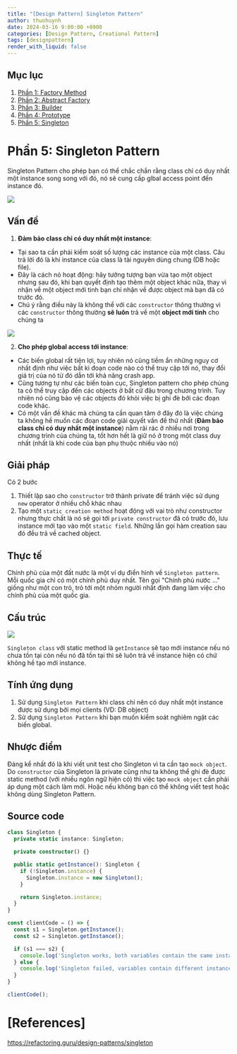 ```yaml
---
title: "[Design Pattern] Singleton Pattern"
author: thuohuynh
date: 2024-03-16 9:00:00 +0900
categories: [Design Pattern, Creational Pattern]
tags: [designpattern]
render_with_liquid: false
---
```


## Mục lục

1. [Phần 1: Factory Method](/posts/Factory-Method-Pattern)
2. [Phần 2: Abstract Factory](/posts/Abstract-Factory-Pattern)
3. [Phần 3: Builder](/posts/Builder-Pattern)
4. [Phần 4: Prototype](/posts/Prototype-Pattern)
5. [Phần 5: Singleton](/posts/Singleton-Pattern)

# Phần 5: Singleton Pattern

Singleton Pattern cho phép bạn có thể chắc chắn rằng class chỉ có duy nhất một instance song song với đó, nó sẽ cung cấp glbal access point đến instance đó.

![](https://refactoring.guru/images/patterns/content/singleton/singleton.png)

## Vấn đề

1. **Đảm bảo class chỉ có duy nhất một instance**: 
- Tại sao ta cần phải kiểm soát số lượng các instance của một class. Câu trả lời đó là khi instance của class là tài nguyên dùng chung (DB hoặc file). 
- Đây là cách nó hoạt động: hãy tưởng tượng bạn vừa tạo một object nhưng sau đó, khi bạn quyết định tạo thêm một object khác nữa, thay vì nhận về một object mới tinh bạn chỉ nhận về được object mà bạn đã có trước đó. 
- Chú ý rằng điều này là không thể với các `constructor` thông thường vì các `constructor` thông thường **sẽ luôn** trả về một **object mới tinh** cho chúng ta

![](https://refactoring.guru/images/patterns/content/singleton/singleton-comic-1-en.png)

2. **Cho phép global access tới instance**: 
- Các biến global rất tiện lợi, tuy nhiên nó cũng tiềm ẩn những nguy cơ nhất định như việc bất kì đoạn code nào có thể truy cập tới nó, thay đổi giá trị của nó từ đó dẫn tới khả năng crash app. 
- Cũng tương tự như các biến toàn cục, Singleton pattern cho phép chúng ta có thể truy cập đến các objects ở bất cứ đâu trong chương trình. Tuy nhiên nó cũng bảo vệ các objects đó khỏi việc bị ghi đè bởi các đoạn code khác. 
- Có một vấn đề khác mà chúng ta cần quan tâm ở đây đó là việc chúng ta không hề muốn các đoạn code giải quyết vấn đề thứ nhất (**Đảm bảo class chỉ có duy nhất một instance**) nằm rải rác ở nhiều nơi trong chương trình của chúng ta, tốt hơn hết là giữ nó ở trong một class duy nhất (nhất là khi code của bạn phụ thuộc nhiều vào nó)

## Giải pháp
Có 2 bước

1. Thiết lập sao cho `constructor` trở thành private để tránh việc sử dụng `new` operator ở nhiều chỗ khác nhau
2. Tạo một `static creation method` hoạt động với vai trò như constructor nhưng thực chất là nó sẽ gọi tới `private constructor` đã có trước đó, lưu instance mới tạo vào một `static field`. Những lần gọi hàm creation sau đó đều trả về cached object.

## Thực tế
Chính phủ của một đất nước là một ví dụ điển hình về `Singleton pattern`. Mỗi quốc gia chỉ có một chính phủ duy nhất. Tên gọi "Chính phủ nước ..." giống như một con trỏ, trỏ tới một nhóm người nhất định đang làm việc cho chính phủ của một quốc gia.

## Cấu trúc

![](https://refactoring.guru/images/patterns/diagrams/singleton/structure-en.png)

`Singleton class` với static method là `getInstance` sẽ tạo mới instance nếu nó chưa tồn tại còn nếu nó đã tồn tại thì sẽ luôn trả về instance hiện có chứ không hề tạo mới instance.

## Tính ứng dụng
1. Sử dụng `Singleton Pattern` khi class chỉ nên có duy nhất một instance được sử dụng bởi mọi clients (VD: DB object)
2. Sử dụng `Singleton Pattern` khi bạn muốn kiểm soát nghiêm ngặt các biến global.

## Nhược điểm
Đáng kể nhất đó là khi viết unit test cho Singleton vì ta cần tạo `mock object`. Do `constructor` của Singleton là private cũng như ta không thể ghi đè được static method (với nhiều ngôn ngữ hiện có) thì việc tạo `mock object` cần phải áp dụng một cách làm mới. Hoặc nếu không bạn có thể không viết test hoặc không dùng Singleton Pattern.

## Source code

```ts
class Singleton {
  private static instance: Singleton;

  private constructor() {}

  public static getInstance(): Singleton {
    if (!Singleton.instance) {
      Singleton.instance = new Singleton();
    }

    return Singleton.instance;
  }
}

const clientCode = () => {
  const s1 = Singleton.getInstance();
  const s2 = Singleton.getInstance();

  if (s1 === s2) {
    console.log('Singleton works, both variables contain the same instance.');
  } else {
    console.log('Singleton failed, variables contain different instances.');
  }
}

clientCode();
```

# [References]

<https://refactoring.guru/design-patterns/singleton>
